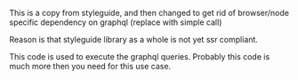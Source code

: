 This is a copy from styleguide, and then changed to get rid of browser/node specific dependency on graphql (replace with
simple call)

Reason is that styleguide library as a whole is not yet ssr compliant.

This code is used to execute the graphql queries. Probably this code is much more then you need for this use case.